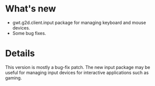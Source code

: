 # What's new #

  * gwt.g2d.client.input package for managing keyboard and mouse devices.
  * Some bug fixes.

# Details #

This version is mostly a bug-fix patch. The new input package may be useful for managing input devices for interactive applications such as gaming.